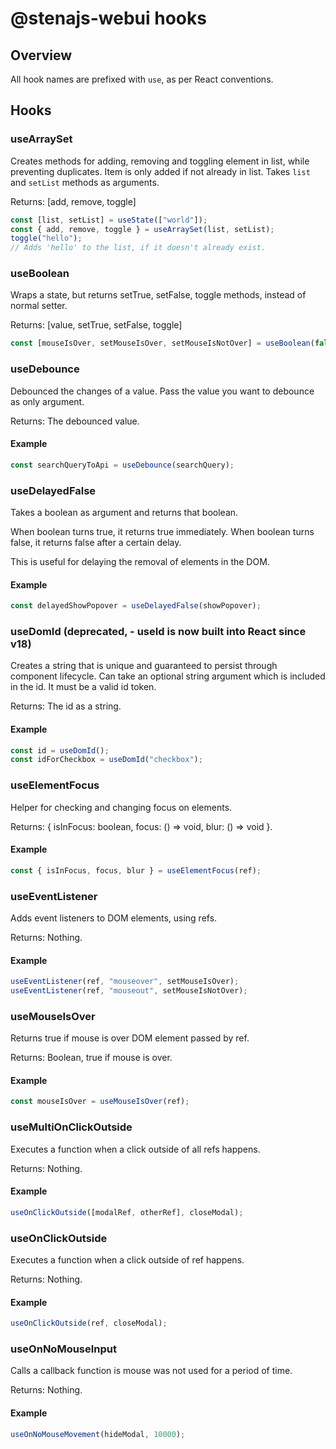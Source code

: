 # @stenajs-webui hooks

## Overview

All hook names are prefixed with `use`, as per React conventions.

## Hooks

### useArraySet

Creates methods for adding, removing and toggling element in list, while preventing duplicates.
Item is only added if not already in list.
Takes `list` and `setList` methods as arguments.

Returns: [add, remove, toggle]

```js
const [list, setList] = useState(["world"]);
const { add, remove, toggle } = useArraySet(list, setList);
toggle("hello");
// Adds 'hello' to the list, if it doesn't already exist.
```

### useBoolean

Wraps a state, but returns setTrue, setFalse, toggle methods, instead of normal setter.

Returns: [value, setTrue, setFalse, toggle]

```js
const [mouseIsOver, setMouseIsOver, setMouseIsNotOver] = useBoolean(false);
```

### useDebounce

Debounced the changes of a value.
Pass the value you want to debounce as only argument.

Returns: The debounced value.

#### Example

```js
const searchQueryToApi = useDebounce(searchQuery);
```

### useDelayedFalse

Takes a boolean as argument and returns that boolean.

When boolean turns true, it returns true immediately.
When boolean turns false, it returns false after a certain delay.

This is useful for delaying the removal of elements in the DOM.

#### Example

```js
const delayedShowPopover = useDelayedFalse(showPopover);
```

### useDomId (deprecated, - useId is now built into React since v18)

Creates a string that is unique and guaranteed to persist through component lifecycle.
Can take an optional string argument which is included in the id. It must be a valid id token.

Returns: The id as a string.

#### Example

```js
const id = useDomId();
const idForCheckbox = useDomId("checkbox");
```

### useElementFocus

Helper for checking and changing focus on elements.

Returns: { isInFocus: boolean, focus: () => void, blur: () => void }.

#### Example

```js
const { isInFocus, focus, blur } = useElementFocus(ref);
```

### useEventListener

Adds event listeners to DOM elements, using refs.

Returns: Nothing.

#### Example

```js
useEventListener(ref, "mouseover", setMouseIsOver);
useEventListener(ref, "mouseout", setMouseIsNotOver);
```

### useMouseIsOver

Returns true if mouse is over DOM element passed by ref.

Returns: Boolean, true if mouse is over.

#### Example

```js
const mouseIsOver = useMouseIsOver(ref);
```

### useMultiOnClickOutside

Executes a function when a click outside of all refs happens.

Returns: Nothing.

#### Example

```js
useOnClickOutside([modalRef, otherRef], closeModal);
```

### useOnClickOutside

Executes a function when a click outside of ref happens.

Returns: Nothing.

#### Example

```js
useOnClickOutside(ref, closeModal);
```

### useOnNoMouseInput

Calls a callback function is mouse was not used for a period of time.

Returns: Nothing.

#### Example

```js
useOnNoMouseMovement(hideModal, 10000);
```
